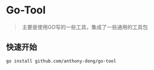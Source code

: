 # Go-Tool

> ​	主要是使用GO写的一些工具，集成了一些通用的工具包

## 快速开始

```shell
go install github.com/anthony-dong/go-tool
```



